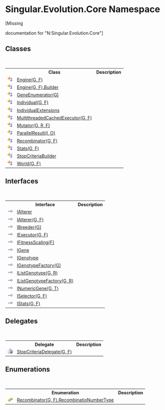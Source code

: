 # Singular.Evolution.Core Namespace
 

\[Missing <summary> documentation for "N:Singular.Evolution.Core"\]


## Classes
&nbsp;<table><tr><th></th><th>Class</th><th>Description</th></tr><tr><td>![Public class](media/pubclass.gif "Public class")</td><td><a href="92194d95-738c-47ab-5991-65a487f5b8c2">Engine(G, F)</a></td><td /></tr><tr><td>![Public class](media/pubclass.gif "Public class")</td><td><a href="65e3f7c5-3628-1aa4-b4b5-34a500cb9d0c">Engine(G, F).Builder</a></td><td /></tr><tr><td>![Public class](media/pubclass.gif "Public class")</td><td><a href="483d470c-473d-a3e8-558d-ef10ae33de68">GeneEnumerator(G)</a></td><td /></tr><tr><td>![Public class](media/pubclass.gif "Public class")</td><td><a href="afb26626-7779-18a2-0296-c5579e7867df">Individual(G, F)</a></td><td /></tr><tr><td>![Public class](media/pubclass.gif "Public class")</td><td><a href="658f826d-1045-3bd5-a75e-85da9b53c245">IndividualExtensions</a></td><td /></tr><tr><td>![Public class](media/pubclass.gif "Public class")</td><td><a href="924e633d-b30d-1ea7-e770-96ba720c56c1">MultithreadedCachedExecutor(G, F)</a></td><td /></tr><tr><td>![Public class](media/pubclass.gif "Public class")</td><td><a href="99c165ab-2d07-13c0-1ee8-3577da24918f">Mutator(G, R, F)</a></td><td /></tr><tr><td>![Public class](media/pubclass.gif "Public class")</td><td><a href="86418fef-dcb8-b07b-d988-7ec4a507709e">ParallelResult(I, O)</a></td><td /></tr><tr><td>![Public class](media/pubclass.gif "Public class")</td><td><a href="a541bb07-a9c0-980e-c4b8-3bbc2cd7d3a3">Recombinator(G, F)</a></td><td /></tr><tr><td>![Public class](media/pubclass.gif "Public class")</td><td><a href="c64531fe-cf13-a3d2-8a70-fd88f30e5214">Stats(G, F)</a></td><td /></tr><tr><td>![Public class](media/pubclass.gif "Public class")</td><td><a href="23e8b3ae-642e-6350-768e-577acfb24521">StopCriteriaBuilder</a></td><td /></tr><tr><td>![Public class](media/pubclass.gif "Public class")</td><td><a href="4f23c10d-618f-6deb-e2f3-d366fcee378d">World(G, F)</a></td><td /></tr></table>

## Interfaces
&nbsp;<table><tr><th></th><th>Interface</th><th>Description</th></tr><tr><td>![Public interface](media/pubinterface.gif "Public interface")</td><td><a href="b3b6dba2-70a9-262f-88ce-cdb0e8dbc2af">IAlterer</a></td><td /></tr><tr><td>![Public interface](media/pubinterface.gif "Public interface")</td><td><a href="ed066449-4bdb-1fa0-cc3f-771efbad23c9">IAlterer(G, F)</a></td><td /></tr><tr><td>![Public interface](media/pubinterface.gif "Public interface")</td><td><a href="cedd80b5-b6b0-4b27-7062-f851d964326d">IBreeder(G)</a></td><td /></tr><tr><td>![Public interface](media/pubinterface.gif "Public interface")</td><td><a href="d2a85f00-aa54-0390-b06c-4c8490a4c39c">IExecutor(G, F)</a></td><td /></tr><tr><td>![Public interface](media/pubinterface.gif "Public interface")</td><td><a href="5174d5b1-6eb3-0998-b206-97aea6d60924">IFitnessScaling(F)</a></td><td /></tr><tr><td>![Public interface](media/pubinterface.gif "Public interface")</td><td><a href="552869bb-fdba-3830-c43b-06b3800a1b70">IGene</a></td><td /></tr><tr><td>![Public interface](media/pubinterface.gif "Public interface")</td><td><a href="13c3b50d-c9d9-6628-0a67-85353cdcfbb8">IGenotype</a></td><td /></tr><tr><td>![Public interface](media/pubinterface.gif "Public interface")</td><td><a href="99ff8b1c-9c85-0d5c-4c80-a3c7c29a8ee6">IGenotypeFactory(G)</a></td><td /></tr><tr><td>![Public interface](media/pubinterface.gif "Public interface")</td><td><a href="b41dfc3c-7aab-f649-1f02-9c78109b62c7">IListGenotype(G, R)</a></td><td /></tr><tr><td>![Public interface](media/pubinterface.gif "Public interface")</td><td><a href="7db5f8de-9d12-b5e7-41e5-7492e1eaf5f2">IListGenotypeFactory(G, R)</a></td><td /></tr><tr><td>![Public interface](media/pubinterface.gif "Public interface")</td><td><a href="f0f53be2-e25b-e4a4-9328-e5974ea1e16d">INumericGene(G, T)</a></td><td /></tr><tr><td>![Public interface](media/pubinterface.gif "Public interface")</td><td><a href="e289021f-da54-0bad-5407-35a2c7a02592">ISelector(G, F)</a></td><td /></tr><tr><td>![Public interface](media/pubinterface.gif "Public interface")</td><td><a href="b69bf5a6-967a-3b3b-09c1-85649488a391">IStats(G, F)</a></td><td /></tr></table>

## Delegates
&nbsp;<table><tr><th></th><th>Delegate</th><th>Description</th></tr><tr><td>![Public delegate](media/pubdelegate.gif "Public delegate")</td><td><a href="670fc923-8183-ea3d-535e-12540892cc62">StopCriteriaDelegate(G, F)</a></td><td /></tr></table>

## Enumerations
&nbsp;<table><tr><th></th><th>Enumeration</th><th>Description</th></tr><tr><td>![Public enumeration](media/pubenumeration.gif "Public enumeration")</td><td><a href="61555f75-ac35-64c2-e3cd-d6adbd608226">Recombinator(G, F).RecombinatioNumberType</a></td><td /></tr></table>&nbsp;
